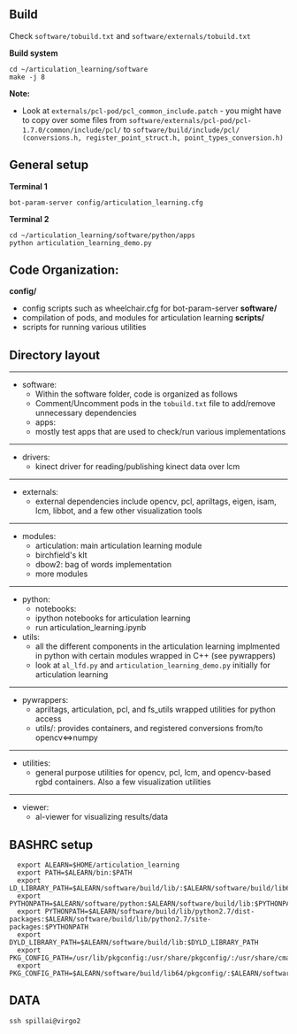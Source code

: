 ## Build

Check ```software/tobuild.txt``` and ```software/externals/tobuild.txt```

**Build system**
```shell
cd ~/articulation_learning/software
make -j 8
```

**Note:**
- Look at ```externals/pcl-pod/pcl_common_include.patch``` - you might have to copy over some files from
  ```software/externals/pcl-pod/pcl-1.7.0/common/include/pcl/``` to
  ```software/build/include/pcl/ (conversions.h, register_point_struct.h, point_types_conversion.h)```

## General setup

**Terminal 1**
```shell
bot-param-server config/articulation_learning.cfg
```
**Terminal 2**
```shell
cd ~/articulation_learning/software/python/apps
python articulation_learning_demo.py
```

## Code Organization: 

  **config/**
 - config scripts such as wheelchair.cfg for bot-param-server
  **software/**
 - compilation of pods, and modules for articulation learning
  **scripts/**
 - scripts for running various utilities

## Directory layout
------------------------------------------------
  - software: 
    - Within the software folder, code is organized as follows
    - Comment/Uncomment pods in the ```tobuild.txt``` file to add/remove unnecessary
   dependencies
    - apps: 
     - mostly test apps that are used to check/run various implementations

------------------------------------------------
  - drivers: 
    - kinect driver for reading/publishing kinect data over lcm

------------------------------------------------
  - externals: 
    - external dependencies include opencv, pcl, apriltags, eigen, isam, lcm,
     libbot, and a few other visualization tools

------------------------------------------------
  - modules: 
    - articulation: main articulation learning module
    - birchfield's klt
    - dbow2: bag of words implementation
    - more modules

------------------------------------------------
  - python: 
    - notebooks: 
    - ipython notebooks for articulation learning 
    - run articulation_learning.ipynb
  - utils: 
    - all the different components in the articulation learning implmented in
      python with certain modules wrapped in C++ (see pywrappers)
    - look at ```al_lfd.py``` and ```articulation_learning_demo.py``` initially for articulation learning
    
------------------------------------------------
  - pywrappers: 
    - apriltags, articulation, pcl, and fs_utils wrapped utilities for python access
    - utils/: provides containers, and registered conversions from/to opencv<=>numpy 

------------------------------------------------
  - utilities: 
    - general purpose utilities for opencv, pcl, lcm, and opencv-based rgbd containers. Also a few visualization utilities

------------------------------------------------
  - viewer: 
    - al-viewer for visualizing results/data


## BASHRC setup

```shell
  export ALEARN=$HOME/articulation_learning
  export PATH=$ALEARN/bin:$PATH
  export LD_LIBRARY_PATH=$ALEARN/software/build/lib/:$ALEARN/software/build/lib64:$LD_LIBRARY_PATH
  export PYTHONPATH=$ALEARN/software/python:$ALEARN/software/build/lib:$PYTHONPATH
  export PYTHONPATH=$ALEARN/software/build/lib/python2.7/dist-packages:$ALEARN/software/build/lib/python2.7/site-packages:$PYTHONPATH
  export DYLD_LIBRARY_PATH=$ALEARN/software/build/lib:$DYLD_LIBRARY_PATH
  export PKG_CONFIG_PATH=/usr/lib/pkgconfig:/usr/share/pkgconfig/:/usr/share/cmake/Modules:$PKG_CONFIG_PATH
  export PKG_CONFIG_PATH=$ALEARN/software/build/lib64/pkgconfig/:$ALEARN/software/build/lib64/pkgconfig:$PKG_CONFIG_PATH
```

## DATA

```shell
ssh spillai@virgo2
```

